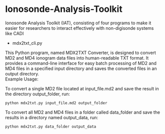 
# Ionosonde-Analysis-Toolkit

Ionosonde Analysis Toolkit (IAT), consisting of four programs to make it easier for researchers to interact effectively with non-digisonde systems like CADI  

* mdx2txt_cli.py

This Python program, named MDX2TXT Converter, is designed to convert MD2 and MD4 ionogram data files into human-readable TXT format. It provides a command-line interface for easy batch processing of MD2 and MD4 files in a specified input directory and saves the converted files in an output directory.  
Example Usage:

To convert a single MD2 file located at input_file.md2 and save the result in the directory output_folder, run:

    python mdx2txt.py input_file.md2 output_folder

To convert all MD2 and MD4 files in a folder called data_folder and save the results in a directory named output_data, run:

    python mdx2txt.py data_folder output_data
